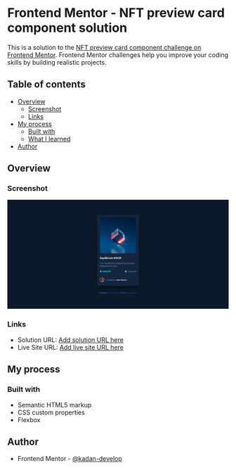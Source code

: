 # Frontend Mentor - NFT preview card component solution

This is a solution to the [NFT preview card component challenge on Frontend Mentor](https://www.frontendmentor.io/challenges/nft-preview-card-component-SbdUL_w0U). Frontend Mentor challenges help you improve your coding skills by building realistic projects.

## Table of contents

- [Overview](#overview)
  - [Screenshot](#screenshot)
  - [Links](#links)
- [My process](#my-process)
  - [Built with](#built-with)
  - [What I learned](#what-i-learned)
- [Author](#author)

## Overview

### Screenshot

![](./images/screenshot.png)

### Links

- Solution URL: [Add solution URL here](https://www.frontendmentor.io/solutions/nft-preview-card-component-fI-XkViMKw)
- Live Site URL: [Add live site URL here](https://zippy-pavlova-f0f34e.netlify.app/)

## My process

### Built with

- Semantic HTML5 markup
- CSS custom properties
- Flexbox

## Author

- Frontend Mentor - [@kadan-develop](https://www.frontendmentor.io/profile/kadan-develop)
